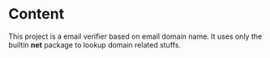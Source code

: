 # Content

This project is a email verifier based on email domain name.
It uses only the builtin **net** package to lookup domain related stuffs.
